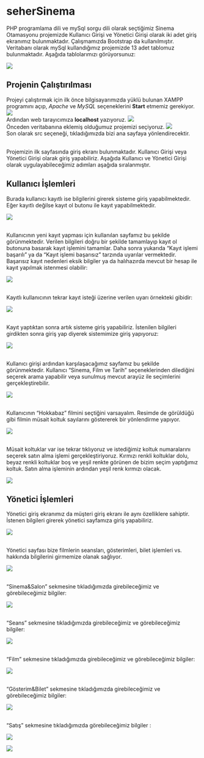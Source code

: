 # seherSinema
PHP programlama dili ve mySql sorgu dili olarak seçtiğimiz Sinema Otamasyonu projemizde Kullanıcı Girişi ve Yönetici Girişi olarak iki adet giriş ekranımız bulunmaktadır. Çalışmamızda Bootstrap da kullanılmıştır.<br>
Veritabanı olarak mySql kullandığımız projemizde 13 adet tablomuz bulunmaktadır. Aşağıda tablolarımızı görüyorsunuz:

![](https://github.com/shrgrl/seherSinema/blob/master/img/img1.jpg)

## Projenin Çalıştırılması
Projeyi çalıştırmak için ilk önce bilgisayarımızda yüklü bulunan XAMPP programını açıp, <i>Apache</i> ve <i>MySQL</i> seçeneklerini <strong>Start</strong> etmemiz gerekiyor.<br>
![](https://github.com/shrgrl/PHPHospitalManagementSystem/blob/master/images/img1.JPG)
<br>Ardından web tarayıcımıza <strong>localhost</strong> yazıyoruz.
![](https://github.com/shrgrl/PHPHospitalManagementSystem/blob/master/images/img2.JPG)
<br>Önceden veritabanına eklemiş olduğumuz projemizi seçiyoruz.
![](https://github.com/shrgrl/PHPHospitalManagementSystem/blob/master/images/img3.JPG)
<br>Son olarak src seçeneği, tıkladığımızda bizi ana sayfaya yönlendirecektir.

<br>Projemizin ilk sayfasında giriş ekranı bulunmaktadır. Kullanıcı Girişi veya Yönetici Girişi olarak giriş yapabiliriz. Aşağıda Kullanıcı ve Yönetici Girişi olarak uygulayabileceğimiz adımları aşağıda sıralanmıştır.
## Kullanıcı İşlemleri
Burada kullanıcı kayıtlı ise bilgilerini girerek sisteme giriş yapabilmektedir. Eğer kayıtlı değilse kayıt ol butonu ile kayıt yapabilmektedir.

![](https://github.com/shrgrl/seherSinema/blob/master/img/img2.jpg)

<br>Kullanıcının yeni kayıt yapması için kullanılan sayfamız bu şekilde görünmektedir. Verilen bilgileri doğru bir şekilde tamamlayıp kayıt ol butonuna basarak kayıt işlemini tamamlar. Daha sonra yukarıda “Kayıt işlemi başarılı” ya da “Kayıt işlemi başarısız” tarzında uyarılar vermektedir. Başarısız kayıt nedenleri eksik bilgiler ya da halıhazırda mevcut bir hesap ile kayıt yapılmak istenmesi olabilir:

![](https://github.com/shrgrl/seherSinema/blob/master/img/img3.jpg)

<br>Kayıtlı kullanıcının tekrar kayıt isteği üzerine verilen uyarı örnekteki gibidir:

![](https://github.com/shrgrl/seherSinema/blob/master/img/img4.jpg)

<br>Kayıt yaptıktan sonra artık sisteme giriş yapabiliriz. İstenilen bilgileri girdikten sonra giriş yap diyerek sistemimize giriş yapıyoruz:

![](https://github.com/shrgrl/seherSinema/blob/master/img/img5.jpg)

<br>Kullanıcı girişi ardından karşılaşacağımız sayfamız bu şekilde görünmektedir. Kullanıcı “Sinema, Film ve Tarih” seçeneklerinden dilediğini seçerek arama yapabilir veya sunulmuş mevcut arayüz ile seçimlerini gerçekleştirebilir.

![](https://github.com/shrgrl/seherSinema/blob/master/img/img6.jpg)

<br>Kullanıcının “Hokkabaz” filmini seçtiğini varsayalım. Resimde de görüldüğü gibi filmin müsait koltuk sayılarını göstererek bir yönlendirme yapıyor.

![](https://github.com/shrgrl/seherSinema/blob/master/img/img7.jpg)

<br>Müsait koltuklar var ise tekrar tıklıyoruz ve istediğimiz koltuk numaralarını seçerek satın alma işlemi gerçekleştiriyoruz. Kırmızı renkli koltuklar dolu, beyaz renkli koltuklar boş ve yeşil renkte görünen de bizim seçim yaptığımız koltuk. Satın alma işleminin ardından yeşil renk kırmızı olacak.

![](https://github.com/shrgrl/seherSinema/blob/master/img/img8.jpg)

## Yönetici İşlemleri
Yönetici giriş ekranımız da müşteri giriş ekranı ile aynı özelliklere sahiptir. İstenen bilgileri girerek yönetici sayfamıza giriş yapabiliriz.

![](https://github.com/shrgrl/seherSinema/blob/master/img/img9.jpg)

<br>Yönetici sayfası bize filmlerin seansları, gösterimleri, bilet işlemleri vs. hakkında bilgilerini girmemize olanak sağlıyor.

![](https://github.com/shrgrl/seherSinema/blob/master/img/img10.jpg)

<br>“Sinema&Salon” sekmesine tıkladığımızda girebileceğimiz ve görebileceğimiz bilgiler:

![](https://github.com/shrgrl/seherSinema/blob/master/img/img11.jpg)

<br>“Seans” sekmesine tıkladığımızda girebileceğimiz ve görebileceğimiz bilgiler:

![](https://github.com/shrgrl/seherSinema/blob/master/img/img12.jpg)

<br>“Film” sekmesine tıkladığımızda girebileceğimiz ve görebileceğimiz bilgiler:

![](https://github.com/shrgrl/seherSinema/blob/master/img/img13.jpg)

<br>“Gösterim&Bilet” sekmesine tıkladığımızda girebileceğimiz ve görebileceğimiz bilgiler:

![](https://github.com/shrgrl/seherSinema/blob/master/img/img14.jpg)

<br>“Satış” sekmesine tıkladığımızda görebileceğimiz bilgiler :

![](https://github.com/shrgrl/seherSinema/blob/master/img/img15.jpg)

![](https://github.com/shrgrl/seherSinema/blob/master/img/img16.jpg)
